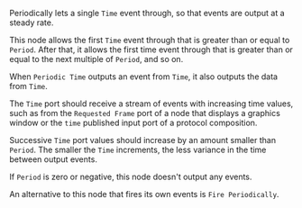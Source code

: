 Periodically lets a single `Time` event through, so that events are output at a steady rate.

This node allows the first `Time` event through that is greater than or equal to `Period`. After that, it allows the first time event through that is greater than or equal to the next multiple of `Period`, and so on.

When `Periodic Time` outputs an event from `Time`, it also outputs the data from `Time`.

The `Time` port should receive a stream of events with increasing time values, such as from the `Requested Frame` port of a node that displays a graphics window or the `time` published input port of a protocol composition.

Successive `Time` port values should increase by an amount smaller than `Period`. The smaller the `Time` increments, the less variance in the time between output events.

If `Period` is zero or negative, this node doesn't output any events.

An alternative to this node that fires its own events is `Fire Periodically`.

